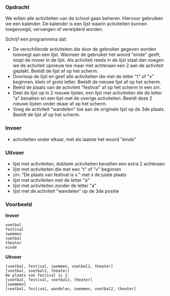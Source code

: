 ### Opdracht

We willen alle activiteiten van de school gaan beheren. Hiervoor gebruiken we een kalender. De kalender is een lijst waarin activiteiten kunnen toegevoegd, vervangen of verwijderd worden.

Schrijf een programmma dat:
* De verschillende activiteiten die door de gebruiker gegeven worden toevoegt aan een lijst. Wanneer de gebruiker het woord "einde" geeft, stopt de invoer in de lijst. Als activiteit reeds in de lijst staat dan voegen we de activiteit opnieuw toe maar met achteraan een 2 aan de activiteit geplakt. Beeldt de lijst af op het scherm.
* Doorloop de lijst en geef alle activiteiten die met de letter "t" of "v" beginnen, klein of grote letter. Beeldt de nieuwe lijst af op het scherm.
* Beeld de plaats van de activiteit "festival" af op het scherm in een zin.
* Deel de lijst op in 2 nieuwe lijsten, een lijst met activiteiten die de letter "a" bevatten en een lijst met de overige activiteiten. Beeldt deze 2 nieuwe lijsten onder ekaar af op het scherm.
* Voeg de activiteit "wandelen" toe aan de originele lijst op de 3de plaats. Beeldt de lijst af op het scherm.

### Invoer
    
* activiteiten onder elkaar, met als laatste het woord "einde"

### Uitvoer

* lijst met activiteiten, dubbele activiteiten bevatten een extra 2 achteraan
* lijst met activiteiten die met een "t" of "v" beginnen
* zin: "De plaats van festival is x." met x de juiste plaats
* lijst met activiteiten met de letter "a"
* lijst met activiteiten zonder de letter "a"
* lijst met de activiteit "wandelen" op de 3de positie

### Voorbeeld

**Invoer**
    
    voetbal
    festival
    zwemmen
    voetbal
    theater
    einde
    
**Uitvoer**
   
    [voetbal, festival, zwemmen, voetbal2, theater]
    [voetbal, voetbal2, theater]
    De plaats van festival is 2.
    [voetbal, festival, voetbal2, theater]
    [zwemmen]
    [voetbal, festival, wandelen, zwemmen, voetbal2, theater]
    
